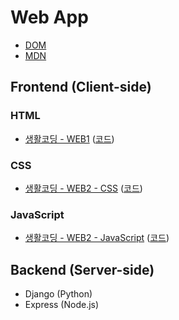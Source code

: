 # Web App
- [DOM](https://upload.wikimedia.org/wikipedia/commons/thumb/5/5a/DOM-model.svg/1920px-DOM-model.svg.png)
- [MDN](https://developer.mozilla.org/en-US/)


## Frontend (Client-side)

### HTML 
- [생활코딩 - WEB1](https://opentutorials.org/course/3084) ([코드](https://github.com/web-n/web1_html_internet))


### CSS
- [생활코딩 - WEB2 - CSS](https://opentutorials.org/course/3086) ([코드](https://github.com/web-n/web2css))


### JavaScript
- [생활코딩 - WEB2 - JavaScript](https://opentutorials.org/course/3085) ([코드](https://github.com/web-n/web2_javascript))


## Backend (Server-side)
- Django (Python)
- Express (Node.js)
